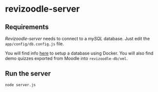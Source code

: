 # revizoodle-server

## Requirements
_Revizoodle-server_ needs to connect to a _mySQL_ database.
Just edit the `app/config/db.config.js` file.

You will find info [here](revizoodle-db/README.md) to setup a database using Docker.
You will also find demo quizzes exported from Moodle into `revizoodle-db/xml`.

## Run the server
```
node server.js
```